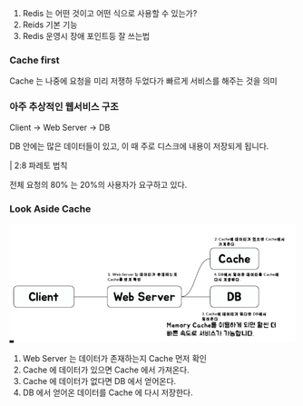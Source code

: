 1) Redis 는 어떤 것이고 어떤 식으로 사용할 수 있는가?
2) Reids 기본 기능
3) Redis 운영시 장애 포인트등 잘 쓰는법

### Cache first

Cache 는 나중에 요청을 미리 저쟁하 두었다가 빠르게 서비스를 해주는 것을 의미

### 아주 추상적인 웹서비스 구조

Client -> Web Server -> DB

DB 안에는 많은 데이터들이 있고, 이 때 주로 디스크에 내용이 저장되게 됩니다.

| 2:8 파레토 법칙

전체 요청의 80% 는 20%의 사용자가 요구하고 있다.

### Look Aside Cache

![look_aside_cache.png](look_aside_cache.png)

1. Web Server 는 데이터가 존재하는지 Cache 먼저 확인
2. Cache 에 데이터가 있으면 Cache 에서 가져온다.
3. Cache 에 데이터가 없다면 DB 에서 얻어온다.
4. DB 에서 얻어온 데이터를 Cache 에 다시 저장한다.





